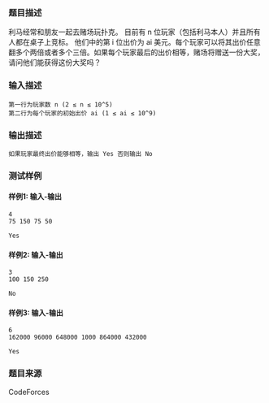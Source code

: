 ### 题目描述

利马经常和朋友一起去赌场玩扑克。 目前有 n 位玩家（包括利马本人）并且所有人都在桌子上竞标。 他们中的第 i 位出价为 ai 美元。每个玩家可以将其出价任意翻多个两倍或者多个三倍。如果每个玩家最后的出价相等，赌场将赠送一份大奖，请问他们能获得这份大奖吗？

### 输入描述

```
第一行为玩家数 n (2 ≤ n ≤ 10^5)
第二行为每个玩家的初始出价 ai (1 ≤ ai ≤ 10^9) 
```

### 输出描述

```
如果玩家最终出价能够相等，输出 Yes 否则输出 No
```

### 测试样例

#### 样例1: 输入-输出

```
4
75 150 75 50
```

```
Yes
```

#### 样例2: 输入-输出

```
3
100 150 250
```

```
No
```

#### 样例3: 输入-输出

```
6
162000 96000 648000 1000 864000 432000
```

```
Yes
```

### 题目来源

CodeForces
